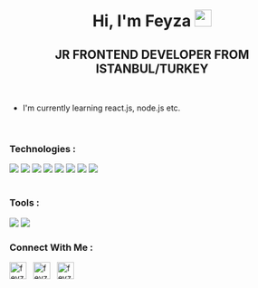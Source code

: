 <h1 align="center"> Hi, I'm Feyza <img src="https://raw.githubusercontent.com/MartinHeinz/MartinHeinz/master/wave.gif" width="30px"> </h1>

<h2 align="center"> JR FRONTEND DEVELOPER FROM ISTANBUL/TURKEY </h2>

<br> 

- I'm currently learning react.js, node.js etc.

<br>

### Technologies :
<div>
<img src="https://img.icons8.com/color/48/000000/html-5--v1.png"/> <img src="https://img.icons8.com/color/48/000000/css3.png"/> <img src="https://img.icons8.com/color/48/000000/bootstrap.png"/> <img src="https://img.icons8.com/color/48/000000/javascript--v1.png"/> <img src="https://img.icons8.com/ios/50/4a90e2/jquery.png"/> <img src="https://img.icons8.com/color/48/000000/react-native.png"/> <img src="https://img.icons8.com/offices/50/000000/php-logo.png"/> <img src="https://img.icons8.com/color/48/000000/git.png"/>
</div>


<br>

### Tools :
<div>
<img src="https://img.icons8.com/fluency/48/000000/visual-studio-code-2019.png"/> <img src="https://img.icons8.com/fluency/48/000000/discord-new-logo.png"/> 


<br>


### Connect With Me :

<a href="https://linkedin.com/in/feyzanur-kele%C5%9F-09127013a" target="blank"><img align="center" src="https://raw.githubusercontent.com/rahuldkjain/github-profile-readme-generator/master/src/images/icons/Social/linked-in-alt.svg" alt="feyzanur-keles" height="30" width="30" /></a> &nbsp;
<a href="https://www.hackerrank.com/fyzakeles" target="blank"><img align="center" src="https://raw.githubusercontent.com/rahuldkjain/github-profile-readme-generator/master/src/images/icons/Social/hackerrank.svg" alt="feyzanur-keles" height="30" width="30" /></a> &nbsp;
<a href="https://www.instagram.com/feyza.keless/" target="blank"><img align="center" src="https://raw.githubusercontent.com/rahuldkjain/github-profile-readme-generator/master/src/images/icons/Social/instagram.svg" alt="feyzanur-keles" height="30" width="30" /></a> &nbsp;



<br>
